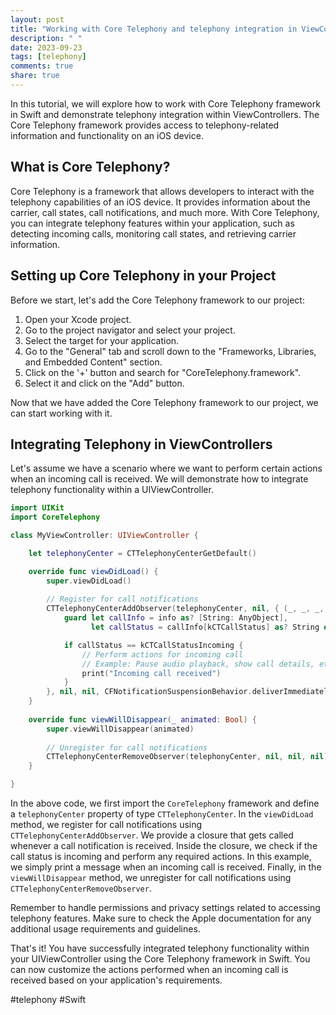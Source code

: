 ```yaml
---
layout: post
title: "Working with Core Telephony and telephony integration in ViewControllers in Swift"
description: " "
date: 2023-09-23
tags: [telephony]
comments: true
share: true
---
```


In this tutorial, we will explore how to work with Core Telephony framework in Swift and demonstrate telephony integration within ViewControllers. The Core Telephony framework provides access to telephony-related information and functionality on an iOS device.

## What is Core Telephony?

Core Telephony is a framework that allows developers to interact with the telephony capabilities of an iOS device. It provides information about the carrier, call states, call notifications, and much more. With Core Telephony, you can integrate telephony features within your application, such as detecting incoming calls, monitoring call states, and retrieving carrier information.

## Setting up Core Telephony in your Project

Before we start, let's add the Core Telephony framework to our project:

1. Open your Xcode project.
2. Go to the project navigator and select your project.
3. Select the target for your application.
4. Go to the "General" tab and scroll down to the "Frameworks, Libraries, and Embedded Content" section.
5. Click on the '+' button and search for "CoreTelephony.framework".
6. Select it and click on the "Add" button.

Now that we have added the Core Telephony framework to our project, we can start working with it.

## Integrating Telephony in ViewControllers

Let's assume we have a scenario where we want to perform certain actions when an incoming call is received. We will demonstrate how to integrate telephony functionality within a UIViewController.

```swift
import UIKit
import CoreTelephony

class MyViewController: UIViewController {

    let telephonyCenter = CTTelephonyCenterGetDefault()

    override func viewDidLoad() {
        super.viewDidLoad()
        
        // Register for call notifications
        CTTelephonyCenterAddObserver(telephonyCenter, nil, { (_, _, _, info) in
            guard let callInfo = info as? [String: AnyObject],
                  let callStatus = callInfo[kCTCallStatus] as? String else { return }

            if callStatus == kCTCallStatusIncoming {
                // Perform actions for incoming call
                // Example: Pause audio playback, show call details, etc.
                print("Incoming call received")
            }
        }, nil, nil, CFNotificationSuspensionBehavior.deliverImmediately)
    }
    
    override func viewWillDisappear(_ animated: Bool) {
        super.viewWillDisappear(animated)
        
        // Unregister for call notifications
        CTTelephonyCenterRemoveObserver(telephonyCenter, nil, nil, nil)
    }

}
```

In the above code, we first import the `CoreTelephony` framework and define a `telephonyCenter` property of type `CTTelephonyCenter`. In the `viewDidLoad` method, we register for call notifications using `CTTelephonyCenterAddObserver`. We provide a closure that gets called whenever a call notification is received. Inside the closure, we check if the call status is incoming and perform any required actions. In this example, we simply print a message when an incoming call is received. Finally, in the `viewWillDisappear` method, we unregister for call notifications using `CTTelephonyCenterRemoveObserver`.

Remember to handle permissions and privacy settings related to accessing telephony features. Make sure to check the Apple documentation for any additional usage requirements and guidelines.

That's it! You have successfully integrated telephony functionality within your UIViewController using the Core Telephony framework in Swift. You can now customize the actions performed when an incoming call is received based on your application's requirements.

#telephony #Swift